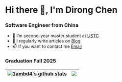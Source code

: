 # Hi there 👋, I'm Dirong Chen

### Software Engineer from China

- 🔭 I’m second-year master student at [USTC](http://ustc.edu)
- 📝 I regularly write articles on [Blog](https://1ambd4.site/)
- 📫 If you want to contact me [Email](mailto:dr.chen@mail.ustc.edu.cn)

### Graduation Fall 2025

<!--
**1ambd4/1ambd4** is a ✨ _special_ ✨ repository because its `README.md` (this file) appears on your GitHub profile.

Here are some ideas to get you started:

- 🔭 I’m currently working on ...
- 🌱 I’m currently learning ...
- 👯 I’m looking to collaborate on ...
- 🤔 I’m looking for help with ...
- 💬 Ask me about ...
- 📫 How to reach me: ...
- 😄 Pronouns: ...
- ⚡ Fun fact: ...
-->

| <a href="https://github.com/anuraghazra/github-readme-stats"><img align="center" src="https://github-readme-stats.vercel.app/api?username=1ambd4&show_icons=true&theme=buefy&hide_border=true" alt="1ambd4's github stats" /></a> | <a href="https://github.com/anuraghazra/github-readme-stats"><img align="center" src="https://github-readme-stats.vercel.app/api/top-langs/?username=1ambd4&layout=compact&theme=buefy&hide_border=true&hide=javascript,html,Roff" /></a> |
| --------------------------------------------------------------------------------------------------------------------------------------------------------------------------------------------------------------------------------- | ----------------------------------------------------------------------------------------------------------------------------------------------------------------------------------------------------------------------------------------- |
